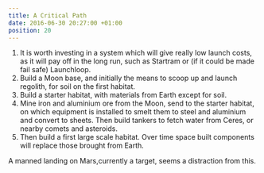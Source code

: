 ```yaml
---
title: A Critical Path
date: 2016-06-30 20:27:00 +01:00
position: 20
---
```


1. It is worth investing in a system which will give really low launch costs, as it will pay off in the long run, such as Startram or (if it could be made fail safe) Launchloop. 
2. Build a Moon base, and initially the means to scoop up and launch regolith, for soil on the first habitat. 
3. Build a starter habitat, with materials from Earth except for soil.
4. Mine iron and aluminium ore from the Moon, send to the starter habitat, on which equipment is installed to smelt them to steel and aluminium and convert to sheets. Then build tankers to fetch water from Ceres, or nearby comets and asteroids. 
5. Then build a first large scale habitat. Over time space built components will replace those brought from Earth. 









A manned landing on Mars,currently a target, seems a distraction from this. 


